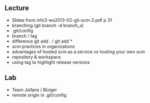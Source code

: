 Lecture
-------

* Slides from info3-ws2013-02-git-scm-2.pdf p 31
* branching (git branch -d branch_x)
* .git/config
* branch / tag
* difference git add . / git add *
* scm practices in organizations
* advantages of hosted scm as a service vs hosting your own scm
* repository & workspace
* using tag to highlight release versions

Lab
---

* Team Jollans / Bürger
* remote origin in .git/config